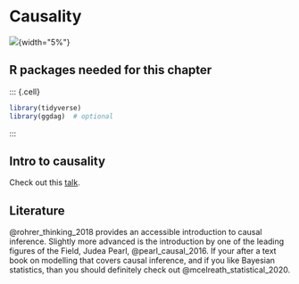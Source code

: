 # Causality

![](img/stern.png){width="5%"}



## R packages needed for this chapter


::: {.cell}

```{.r .cell-code}
library(tidyverse)
library(ggdag)  # optional  
```
:::






## Intro to causality

Check out this [talk](https://sebastiansauer-academic.netlify.app/uploads/Intro-to-Causality.pdf).

## Literature

@rohrer_thinking_2018 provides an accessible introduction to causal inference. Slightly more advanced is the introduction by one of the leading figures of the Field, Judea Pearl, @pearl_causal_2016.
If your after a text book on modelling that covers causal inference, and if you like Bayesian statistics, than you should definitely check out @mcelreath_statistical_2020.




